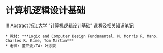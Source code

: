 # 计算机逻辑设计基础

!!! Abstract
    浙江大学 “计算机逻辑设计基础” 课程及相关知识笔记  
    
    * 教材: ***Logic and Computer Design Fundamental, M. Morris R. Mano, Charles R. Kime, Tom Martin***  
    * 老师: 董亚波/TA: 叶志豪
